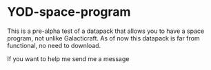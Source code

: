 # YOD-space-program

This is a pre-alpha test of a datapack that allows you to have a space program, not unlike Galacticraft.
As of now this datapack is far from functional, no need to download.

If you want to help me send me a message
